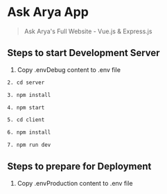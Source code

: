 # Ask Arya App

> Ask Arya's Full Website - Vue.js & Express.js

## Steps to start Development Server

1. Copy .envDebug content to .env file

```bash
2. cd server
```

```bash
3. npm install
```

```bash
4. npm start
```

```bash
5. cd client
```

```bash
6. npm install
```

```bash
7. npm run dev
```

## Steps to prepare for Deployment

1. Copy .envProduction content to .env file
